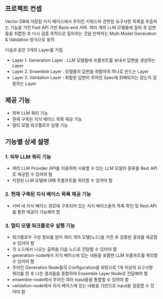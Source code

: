 ## 프로젝트 컨셉
Vector DB에 저장된 지식 베이스에서 주어진 키워드와 관련된 요구사항 목록을 추출하는 기능을 가진 Fast API 기반 Back-end 서버. 여러 개의 LLM 모델들에 질의 후 답변들을 취합한 후 다시 검증 목적으로 질의하는 것을 반복하는 Multi Model Generation & Validation 방식으로 동작

다음과 같은 3개의 Layer를 거침
- Layer 1. Generation Layer : LLM 모델들에 프롬프트를 보내서 답변을 생성하는 Layer
- Layer 2. Ensemble Layer : 모델들의 답변을 취합하여 하나로 만드는 Layer
- Layer 3. Validation Layer : 취합된 답변이 주어진 Spec에 위배되지는 않는지 검증하는 Layer


## 제공 기능
- 외부 LLM 쿼리 기능
- 현재 구축된 지식 베이스 목록 제공 기능
- 멀티 모델 워크플로우 실행 기능

## 기능별 상세 설명
### 1. 외부 LLM 쿼리 기능
- 여러 LLM Provider API를 이용하여 사용할 수 있는 LLM 모델의 종류를 Rest API로 제공할 수 있어야 함
- 지정된 LLM 모델에 대해 프롬프트를 쿼리할 수 있어야 함

### 2. 현재 구축된 지식 베이스 목록 제공 기능
- 서버 내 지식 베이스 경로에 구축되어 있는 지식 베이스들의 목록 확인 및 Rest API를 통한 제공이 가능해야 함

### 3. 멀티 모델 워크플로우 실행 기능
- 워크플로우 구성 정보를 받아 여러 개의 모델(노드)을 거친 후 검증된 결과를 제공할 수 있어야 함
- 각 노드에서 나오는 출력을 다음 노드로 전달할 수 있어야 함
- generation-node에서 지식 베이스에 있는 내용을 포함한 LLM 프롬프트를 쿼리할 수 있어야 함
- 주어진 Generation Node들의 Configuration을 바탕으로 1개 이상의 요구사항 쿼리를 한 후 나온 결과들을 종합하여 Ensemble Layer Node로 전달해야 함
- ensemble-node에서 주어진 여러 input들을 통합할 수 있어야 함
- validation-node에서 지식 베이스에 있는 내용을 기반으로 input을 검증할 수 있어야 함
